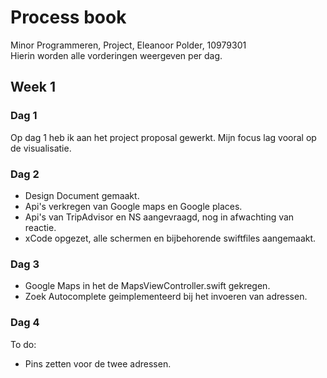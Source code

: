 # Process book
Minor Programmeren, Project, Eleanoor Polder, 10979301  
Hierin worden alle vorderingen weergeven per dag. 

## Week 1
### Dag 1
Op dag 1 heb ik aan het project proposal gewerkt. Mijn focus lag vooral op de visualisatie. 
### Dag 2
* Design Document gemaakt. 
* Api's verkregen van Google maps en Google places.
* Api's van TripAdvisor en NS aangevraagd, nog in afwachting van reactie. 
* xCode opgezet, alle schermen en bijbehorende swiftfiles aangemaakt. 
### Dag 3
* Google Maps in het de MapsViewController.swift gekregen. 
* Zoek Autocomplete geimplementeerd bij het invoeren van adressen. 
### Dag 4
To do:
* Pins zetten voor de twee adressen. 

